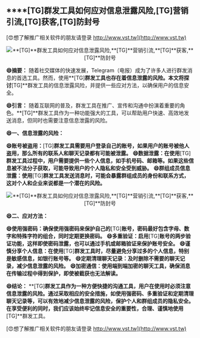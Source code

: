 ## ****[TG]**群发工具如何应对信息泄露风险,**[TG]**营销引流,**[TG]**获客,**[TG]**防封号**

[😍想了解推广相关软件的朋友请登录 http://www.vst.tw](http://www.vst.tw)

 <center><img src="https://vst.tw/MP4/tuiguang/png/0.png" alt="**[TG]**群发工具如何应对信息泄露风险,**[TG]**营销引流,**[TG]**获客,**[TG]**防封号"></center>

**😄摘要：**
随着社交媒体的快速发展，Telegram（电报）成为了许多人进行群发消息的首选工具。然而，使用**[TG]**群发工具也存在着信息泄露的风险。本文将探讨**[TG]**群发工具的信息泄露风险，并提供一些应对方法，以确保用户的信息安全。

**😄引言：**
随着互联网的普及，群发工具在推广、宣传和沟通中扮演着重要的角色。**[TG]**群发工具作为一种功能强大的工具，可以帮助用户快速、高效地发送消息，但同时也需要注意信息泄露的风险。

**😄一、信息泄露的风险：**

**😄账号被盗用：**[TG]**群发工具需要用户登录自己的账号，如果用户的账号被他人盗用，那么所有的联系人和聊天记录都有可能被泄露。**
**😄数据泄露：在使用**[TG]**群发工具过程中，用户需要提供一些个人信息，如手机号码、邮箱等。如果这些信息被不法分子获取，可能导致用户的个人隐私和安全受到威胁。**
**😄群组成员信息泄露：使用**[TG]**群发工具发送消息时，可能会暴露群组成员的身份和联系方式，这对个人和企业来说都是一个潜在的风险。**

 <center><img src="https://vst.tw/MP4/tuiguang/png/2.png" alt="**[TG]**群发工具如何应对信息泄露风险,**[TG]**营销引流,**[TG]**获客,**[TG]**防封号"></center>

**😄二、应对方法：**

**😄使用强密码：确保使用强密码来保护自己的**[TG]**账号，密码最好包含字母、数字和特殊字符的组合，同时定期更换密码。**
**😄多重验证：启用**[TG]**账号的两步验证功能，这样即使密码泄露，也可以通过手机或邮箱验证来保护账号安全。**
**😄谨慎分享个人信息：在使用**[TG]**群发工具时，尽量避免分享过多的个人信息，特别是敏感信息，如银行账号等。**
**😄定期清理聊天记录：及时删除不需要的聊天记录，减少信息泄露的风险。**
**😄加密通信：使用端到端加密的聊天工具，确保消息在传输过程中得到保护，即使被截获也无法解读。**

**😄结论：**
**[TG]**群发工具作为一种方便快捷的沟通工具，用户在使用时必须注意信息泄露的风险。通过采取相应的安全措施，如使用强密码、多重验证和定期清理聊天记录等，可以有效地减少信息泄露的风险，保护个人和群组成员的隐私安全。在享受便利的同时，我们应该始终牢记信息安全的重要性，合理、谨慎地使用**[TG]**群发工具。

[😍想了解推广相关软件的朋友请登录 http://www.vst.tw](http://www.vst.tw)




